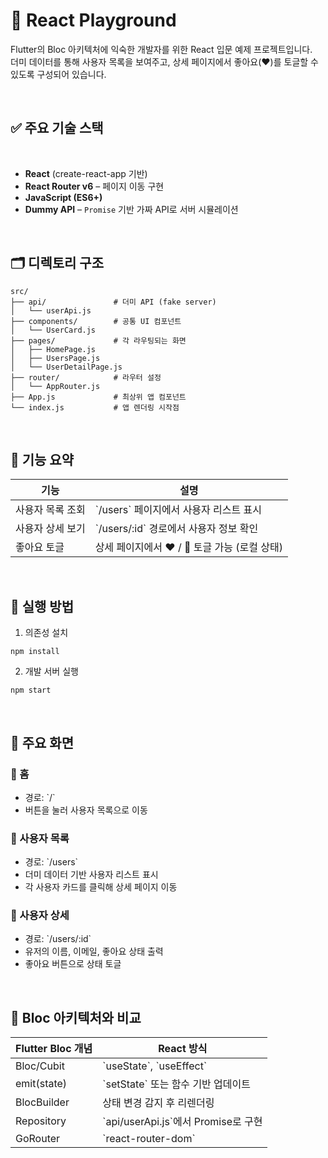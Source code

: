 # 🧪 React Playground

Flutter의 Bloc 아키텍처에 익숙한 개발자를 위한 React 입문 예제 프로젝트입니다.  
더미 데이터를 통해 사용자 목록을 보여주고, 상세 페이지에서 좋아요(❤️)를 토글할 수 있도록 구성되어 있습니다.

</br>


## ✅ 주요 기술 스택

</br>

- **React** (create-react-app 기반)
- **React Router v6** – 페이지 이동 구현
- **JavaScript (ES6+)**
- **Dummy API** – `Promise` 기반 가짜 API로 서버 시뮬레이션

</br>

## 🗂️ 디렉토리 구조

```
src/
├── api/               # 더미 API (fake server)
│   └── userApi.js
├── components/        # 공통 UI 컴포넌트
│   └── UserCard.js
├── pages/             # 각 라우팅되는 화면
│   ├── HomePage.js
│   ├── UsersPage.js
│   └── UserDetailPage.js
├── router/            # 라우터 설정
│   └── AppRouter.js
├── App.js             # 최상위 앱 컴포넌트
└── index.js           # 앱 렌더링 시작점
```

</br>

## 🧩 기능 요약

| 기능 | 설명 |
|------|------|
| 사용자 목록 조회 | \`/users\` 페이지에서 사용자 리스트 표시 |
| 사용자 상세 보기 | \`/users/:id\` 경로에서 사용자 정보 확인 |
| 좋아요 토글 | 상세 페이지에서 ❤️ / 🤍 토글 가능 (로컬 상태) |

</br>

## 🚀 실행 방법

1. 의존성 설치

```
npm install
```

2. 개발 서버 실행
```
npm start
```

</br>

## 📱 주요 화면

### 🔹 홈

- 경로: \`/\`
- 버튼을 눌러 사용자 목록으로 이동

### 🔹 사용자 목록

- 경로: \`/users\`
- 더미 데이터 기반 사용자 리스트 표시
- 각 사용자 카드를 클릭해 상세 페이지 이동

### 🔹 사용자 상세

- 경로: \`/users/:id\`
- 유저의 이름, 이메일, 좋아요 상태 출력
- 좋아요 버튼으로 상태 토글

</br>

## 🔄 Bloc 아키텍처와 비교

| Flutter Bloc 개념 | React 방식 |
|-------------------|------------|
| Bloc/Cubit        | \`useState\`, \`useEffect\` |
| emit(state)       | \`setState\` 또는 함수 기반 업데이트 |
| BlocBuilder       | 상태 변경 감지 후 리렌더링 |
| Repository        | \`api/userApi.js\`에서 Promise로 구현 |
| GoRouter          | \`react-router-dom\` |
